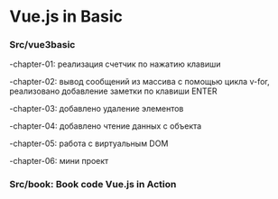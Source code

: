 # Vue.js in Basic

### Src/vue3basic

-chapter-01: реализация счетчик по нажатию клавиши

-chapter-02: вывод сообщений из массива с помощью цикла v-for, реализовано добавление заметки по клавиши ENTER

-chapter-03: добавлено удаление элементов

-chapter-04: добавлено чтение данных с объекта

-chapter-05: работа с виртуальным  DOM

-chapter-06: мини проект

### Src/book: Book code Vue.js in Action
